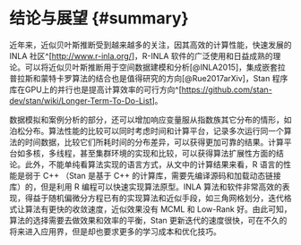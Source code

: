 
# 结论与展望 {#summary}

近年来，近似贝叶斯推断受到越来越多的关注，因其高效的计算性能，快速发展的 INLA 社区^[<http://www.r-inla.org/>]，R-INLA 软件的广泛使用和日益成熟的理论。可以将近似贝叶斯推断用于空间数据建模和分析[@INLA2015]，集成嵌套拉普拉斯和蒙特卡罗算法的结合也是值得研究的方向[@Rue2017arXiv]，Stan 程序库在GPU上的并行也是提高计算效率的可行方向^[<https://github.com/stan-dev/stan/wiki/Longer-Term-To-Do-List>]。

数据模拟和案例分析的部分，还可以增加响应变量服从指数族其它分布的情形，如泊松分布。算法性能的比较可以同时考虑时间和计算平台，记录多次运行同一个算法的时间数据，比较它们所耗时间的分布差异，可以获得更加可靠的结果。计算平台如多核，多线程，甚至集群环境的实现和比较，可以获得算法扩展性方面的结论。此外，不能单纯看算法实现的语言方式，从文中的计算结果来看，R 语言的性能是弱于 C++ （Stan 是基于 C++ 的计算库，需要先编译源码和加载动态链接库）的，但是利用 R 编程可以快速实现算法原型。INLA 算法和软件非常高效的表现，得益于随机偏微分方程已有的实现算法和近似手段，如三角网格划分，迭代格式让算法有更快的收敛速度，近似效果没有 MCML 和 Low-Rank 好。由此可知，算法的选择需要去做效果和效率的平衡，Stan 更新迭代的速度很快，可在不久的将来进入应用界，但是却也要求更多的学习成本和优化技巧。
